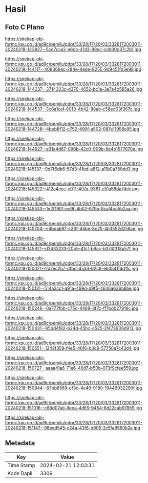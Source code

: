 # Hasil

## Foto C Plano

https://sirekap-obj-formc.kpu.go.id/ad9c/pemilu/pdpr/33/28/17/20/03/3328172003011-20240218-143827--5ce7cce2-e6cb-41d3-88ec-cdb00d37c2b1.jpg

https://sirekap-obj-formc.kpu.go.id/ad9c/pemilu/pdpr/33/28/17/20/03/3328172003011-20240218-144117--408369ec-284e-4ede-8255-9d9451fd3e98.jpg

https://sirekap-obj-formc.kpu.go.id/ad9c/pemilu/pdpr/33/28/17/20/03/3328172003011-20240218-144337--3714303c-d370-4652-bc1e-3e7a4b585a26.jpg

https://sirekap-obj-formc.kpu.go.id/ad9c/pemilu/pdpr/33/28/17/20/03/3328172003011-20240218-144537--3c8a1cef-8013-4b42-88ab-c58ed03f367c.jpg

https://sirekap-obj-formc.kpu.go.id/ad9c/pemilu/pdpr/33/28/17/20/03/3328172003011-20240218-144728--4beb8f12-c752-490f-a502-087e11958e95.jpg

https://sirekap-obj-formc.kpu.go.id/ad9c/pemilu/pdpr/33/28/17/20/03/3328172003011-20240218-144927--e31a4d67-096b-42c0-909b-6e4b1577670e.jpg

https://sirekap-obj-formc.kpu.go.id/ad9c/pemilu/pdpr/33/28/17/20/03/3328172003011-20240218-145137--9d7f6db6-57d3-4fbd-a8f2-a11b0a750dd3.jpg

https://sirekap-obj-formc.kpu.go.id/ad9c/pemilu/pdpr/33/28/17/20/03/3328172003011-20240218-145322--412a4ece-c011-407a-9381-c51a58da7ddc.jpg

https://sirekap-obj-formc.kpu.go.id/ad9c/pemilu/pdpr/33/28/17/20/03/3328172003011-20240218-145533--1e2f1901-ec9f-4b02-979a-8caf4ba5b2aa.jpg

https://sirekap-obj-formc.kpu.go.id/ad9c/pemilu/pdpr/33/28/17/20/03/3328172003011-20240218-145704--cdbdab97-c26f-44be-8c25-4b3552d256ae.jpg

https://sirekap-obj-formc.kpu.go.id/ad9c/pemilu/pdpr/33/28/17/20/03/3328172003011-20240218-145921--d3d33233-20b5-41cf-b6ac-b074f318a57f.jpg

https://sirekap-obj-formc.kpu.go.id/ad9c/pemilu/pdpr/33/28/17/20/03/3328172003011-20240218-150021--2d7ec2b7-dfbd-4533-92c9-eb0541f4d1fc.jpg

https://sirekap-obj-formc.kpu.go.id/ad9c/pemilu/pdpr/33/28/17/20/03/3328172003011-20240218-150131--514a2cc1-a91a-499d-b9f5-4646a636b8be.jpg

https://sirekap-obj-formc.kpu.go.id/ad9c/pemilu/pdpr/33/28/17/20/03/3328172003011-20240218-150246--0a777fbb-c75d-4488-8f7c-ff7bdb27916c.jpg

https://sirekap-obj-formc.kpu.go.id/ad9c/pemilu/pdpr/33/28/17/20/03/3328172003011-20240218-150431--65bd4f82-b24d-45bc-a525-2f473906d913.jpg

https://sirekap-obj-formc.kpu.go.id/ad9c/pemilu/pdpr/33/28/17/20/03/3328172003011-20240218-150551--1242f358-f4e5-46f6-b3c9-57750a7c43d4.jpg

https://sirekap-obj-formc.kpu.go.id/ad9c/pemilu/pdpr/33/28/17/20/03/3328172003011-20240218-150727--aaaa41a6-71e6-46d7-b50b-073f9cfee559.jpg

https://sirekap-obj-formc.kpu.go.id/ad9c/pemilu/pdpr/33/28/17/20/03/3328172003011-20240218-150844--87bb8569-cf3d-4e49-9180-19446932290f.jpg

https://sirekap-obj-formc.kpu.go.id/ad9c/pemilu/pdpr/33/28/17/20/03/3328172003011-20240218-151016--c88d07ad-8eea-4d65-9454-6d22cab97855.jpg

https://sirekap-obj-formc.kpu.go.id/ad9c/pemilu/pdpr/33/28/17/20/03/3328172003011-20240218-151147--98eed545-c24a-43f8-b905-2c5fa9560b2a.jpg


## Metadata

| Key        | Value               |
| ---------- | ------------------- |
| Time Stamp | 2024-02-21 12:03:31 |
| Kode Dapil | 3309                |



